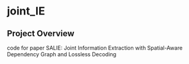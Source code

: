 # joint_IE

## Project Overview
code for paper SALIE: Joint Information Extraction with Spatial-Aware Dependency Graph and  Lossless Decoding
